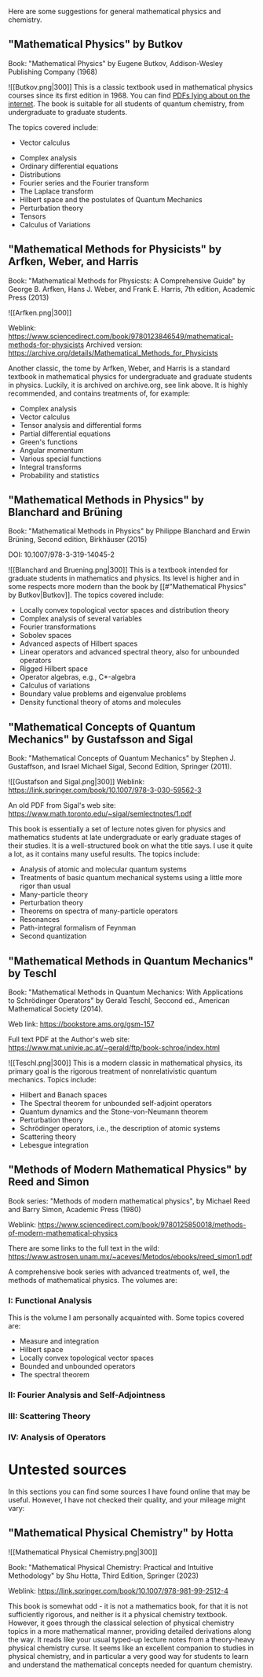 Here are some suggestions for general mathematical physics and chemistry.

## "Mathematical Physics" by Butkov

Book: "Mathematical Physics" by Eugene Butkov, Addison-Wesley Publishing Company (1968)

![[Butkov.png|300]]
This is a classic textbook used in mathematical physics courses since its first edition in 1968. You can find [PDFs lying about on the internet](https://edisciplinas.usp.br/pluginfile.php/7270234/mod_folder/content/0/Mathematical%20Physics%20-%20Butkov.pdf). The book is suitable for all students of quantum chemistry, from undergraduate to graduate students.

The topics covered include:
* Vector calculus
- Complex analysis
- Ordinary differential equations
- Distributions
- Fourier series and the Fourier transform
- The Laplace transform
- Hilbert space and the postulates of Quantum Mechanics
- Perturbation theory
- Tensors
- Calculus of Variations


## "Mathematical Methods for Physicists" by Arfken, Weber, and Harris

Book: "Mathematical Methods for Physicsts: A Comprehensive Guide" by George B. Arfken, Hans J. Weber, and Frank E. Harris, 7th edition, Academic Press (2013)

![[Arfken.png|300]]

Weblink: https://www.sciencedirect.com/book/9780123846549/mathematical-methods-for-physicists
Archived version: https://archive.org/details/Mathematical_Methods_for_Physicists

Another classic, the tome by Arfken, Weber, and Harris is a standard textbook in mathematical physics for undergraduate and graduate students in physics. Luckily, it is archived on archive.org, see link above. It is highly recommended, and contains treatments of, for example:
- Complex analysis
- Vector calculus
- Tensor analysis and differential forms
- Partial differential equations
- Green's functions
- Angular momentum
- Various special functions
- Integral transforms
- Probability and statistics


## "Mathematical Methods in Physics" by Blanchard and Brüning

Book: "Mathematical Methods in Physics" by Philippe Blanchard and Erwin Brüning, Second edition, Birkhäuser (2015)

DOI: 10.1007/978-3-319-14045-2

![[Blanchard and Bruening.png|300]]
This is a textbook intended for graduate students in mathematics and physics. Its level is higher and in some respects more modern than the book by [[#"Mathematical Physics" by Butkov|Butkov]]. The topics covered include:
- Locally convex topological vector spaces and distribution theory
- Complex analysis of several variables
- Fourier transformations
- Sobolev spaces
- Advanced aspects of Hilbert spaces
- Linear operators and advanced spectral theory, also for unbounded operators
- Rigged Hilbert space
- Operator algebras, e.g., C*-algebra
- Calculus of variations
- Boundary value problems and eigenvalue problems
- Density functional theory of atoms and molecules

## "Mathematical Concepts of Quantum Mechanics" by Gustafsson and Sigal

Book: "Mathematical Concepts of Quantum Mechanics" by Stephen J. Gustaffson, and Israel Michael Sigal, Second Edition, Springer (2011).

![[Gustafson and Sigal.png|300]]
Weblink: https://link.springer.com/book/10.1007/978-3-030-59562-3

An old PDF from Sigal's web site: https://www.math.toronto.edu/~sigal/semlectnotes/1.pdf

This book is essentially a set of lecture notes given for physics and mathematics students at late undergraduate or early graduate stages of their studies. It is a well-structured book on what the title says. I use it quite a lot, as it contains many useful results. The topics include:
- Analysis of atomic and molecular quantum systems
- Treatments of basic quantum mechanical systems using a little more rigor than usual
- Many-particle theory
- Perturbation theory
- Theorems on spectra of many-particle operators
- Resonances
- Path-integral formalism of Feynman
- Second quantization



## "Mathematical Methods in Quantum Mechanics" by Teschl

Book: "Mathematical Methods in Quantum Mechanics: With Applications  
to Schrödinger Operators" by Gerald Teschl, Seccond ed., American Mathematical Society (2014).

Web link: https://bookstore.ams.org/gsm-157

Full text PDF at the Author's web site: https://www.mat.univie.ac.at/~gerald/ftp/book-schroe/index.html



![[Teschl.png|300]]
This is a modern classic in mathematical physics, its primary goal is the rigorous treatment of nonrelativistic quantum mechanics. Topics include:
- Hilbert and Banach spaces
- The Spectral theorem for unbounded self-adjoint operators
- Quantum dynamics and the Stone-von-Neumann theorem
- Perturbation theory
- Schrödinger operators, i.e., the description of atomic systems
- Scattering theory 
- Lebesgue integration


## "Methods of Modern Mathematical Physics" by Reed and Simon

Book series:  "Methods of modern mathematical physics", by Michael Reed and Barry Simon, Academic Press (1980)

Weblink: https://www.sciencedirect.com/book/9780125850018/methods-of-modern-mathematical-physics

There are some links to the full text in the wild:
https://www.astrosen.unam.mx/~aceves/Metodos/ebooks/reed_simon1.pdf


A comprehensive book series with advanced treatments of, well, the methods of mathematical physics. The volumes are:
### I: Functional Analysis

This is the volume I am personally acquainted with. Some topics covered are:
- Measure and integration
- Hilbert space
- Locally convex topological vector spaces
- Bounded and unbounded operators
- The spectral theorem

### II: Fourier Analysis and Self-Adjointness

### III: Scattering Theory

### IV: Analysis of Operators


# Untested sources

In this sections you can find some sources I have found online that may be useful. However, I have not checked their quality, and your mileage might vary:


## "Mathematical Physical Chemistry" by Hotta

![[Mathematical Physical Chemistry.png|300]]

Book: "Mathematical Physical Chemistry: Practical and Intuitive Methodology" by Shu Hotta, Third Edition, Springer (2023)

Weblink: https://link.springer.com/book/10.1007/978-981-99-2512-4

This book is somewhat odd - it is not a mathematics book, for that it is not sufficiently rigorous, and neither is it a physical chemistry textbook. However, it goes through the classical selection of physical chemistry topics in a more mathematical manner, providing detailed derivations along the way. It reads like your usual typed-up lecture notes from a theory-heavy physical chemistry curse. It seems like an excellent companion to studies in physical chemistry, and in particular a very good way for students to learn and understand the mathematical concepts needed for quantum chemistry.



